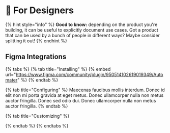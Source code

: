 # 🎨 For Designers

{% hint style="info" %} **Good to know:** depending on the product you're building, it can be useful to explicitly
document use cases. Got a product that can be used by a bunch of people in different ways? Maybe consider splitting it
out! {% endhint %}

## Figma Integrations

{% tabs %} {% tab title="Installing" %}
{% embed url="https://www.figma.com/community/plugin/950514102619019349/Automater" %} {% endtab %}

{% tab title="Configuring" %} Maecenas faucibus mollis interdum. Donec id elit non mi porta gravida at eget metus. Donec
ullamcorper nulla non metus auctor fringilla. Donec sed odio dui. Donec ullamcorper nulla non metus auctor fringilla.
{% endtab %}

{% tab title="Customizing" %}

{% endtab %} {% endtabs %}
